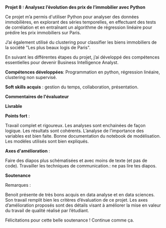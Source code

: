 **Projet 8 : Analysez l’évolution des prix de l’immobilier avec Python**

Ce projet m’a permis d'utiliser Python pour analyser des données immobilières, en explorant des séries temporelles, 
en effectuant des tests de corrélation et en entraînant un algorithme de régression linéaire pour prédire les prix immobiliers sur Paris.

J’ai également utilisé du clustering pour classifier les biens immobiliers de la société "Les plus beaux logis de Paris".

En suivant les différentes étapes du projet, j’ai développé des compétences essentielles pour devenir Business Intelligence Analyst.

**Compétences développées**: Programmation en python, régression linéaire, clustering non supervisé.

**Soft skills acquis** : gestion du temps, collaboration, présentation.

**Commentaires de l'évaluateur**

**Livrable**

**Points fort** :

Travail complet et rigoureux.
Les analyses sont enchainées de façon logique.
Les résultats sont cohérents.
L’analyse de l’importance des variables est bien faite.
Bonne documentation du notebook de modélisation.
Les modèles utilisés sont bien expliqués.

**Axes d'amélioration** :

Faire des diapos plus schématisées et avec moins de texte (et pas de code).
Travailler les techniques de communication.: ne pas lire tes diapos. 

**Soutenance**

Remarques :

Benoit présente de très bons acquis en data analyse et en data sciences. Son travail remplit bien les critères d’évaluation de ce projet.
Les axes d’amélioration proposés sont des détails visant à améliorer la mise en valeur du travail de qualité réalisé par l’étudiant.

Félicitations pour cette belle soutenance ! Continue comme ça.
